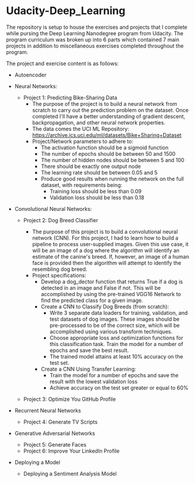 # Udacity-Deep_Learning

The repository is setup to house the exercises and projects that I complete while pursing the Deep Learning Nanodegree program from Udacity. The program curriculum was broken up into 6 parts which contained 7 main projects in addition to miscellaneous exercises completed throughout the program. 

The project and exercise content is as follows:
- Autoencoder
- Neural Networks:

  - Project 1: Predicting Bike-Sharing Data 
    - The purpose of the project is to build a neural network from scratch to carry out the prediction problem on the dataset. Once completed I'll have a better understanding of gradient descent, backpropagation, and other neural network properties. 
    - The data comes the UCI ML Repository: https://archive.ics.uci.edu/ml/datasets/Bike+Sharing+Dataset
    - Project/Network parameters to adhere to:
      - The activation function should be a sigmoid function
      - The number of epochs should be between 50 and 1500
      - The number of hidden nodes should be between 5 and 100
      - There should be exactly one output node 
      - The learning rate should be between 0.05 and 5
      - Produce good results when running the network on the full dataset, with requirements being:
        - Training loss should be less than 0.09 
        - Validation loss should be less than 0.18

- Convolutional Neural Networks:

  - Project 2: Dog Breed Classifier 
    - The purpose of this project is to build a convolutional neural network (CNN). For this project, I had to learn how to build a pipeline to process user-supplied images. Given this use case, it will be an image of a dog where the algorithm will identify an estimate of the canine's breed. If, however, an image of a human face is provided then the algorithm will attempt to identify the resembling dog breed. 
    - Project specifications:
      - Develop a dog_dector function that returns True if a dog is detected in an image and False if not. This will be accomplished by using the pre-trained VGG16 Network to find the predicted class for a given image. 
      - Create a CNN to Classify Dog Breeds (from scratch):
        - Write 3 separate data loaders for training, validation, and test datasets of dog images. These images should be pre-processed to be of the correct size, which will be accomplished using various transform techniques. 
        - Choose appropriate loss and optimization functions for this classification task. Train the model for a number of epochs and save the best result.
        - The trained model attains at least 10% accuracy on the test set. 
      - Create a CNN Using Transfer Learning:
        - Train the model for a number of epochs and save the result with the lowest validation loss
        - Achieve accuracy on the test set greater or equal to 60%

  - Project 3: Optimize You GitHub Profile

- Recurrent Neural Networks

  - Project 4: Generate TV Scripts

- Generative Adversarial Networks

  - Project 5: Generate Faces
  - Project 6: Improve Your LinkedIn Profile

- Deploying a Model

  - Deploying a Sentiment Analysis Model
    
